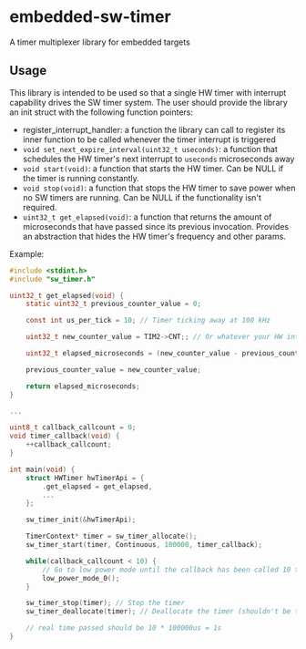 # embedded-sw-timer
A timer multiplexer library for embedded targets

## Usage

This library is intended to be used so that a single HW timer with interrupt capability drives the SW timer system. The user should provide the library an init struct with the following function pointers:

- register_interrupt_handler: a function the library can call to register its inner function to be called whenever the timer interrupt is triggered
- `void set_next_expire_interval(uint32_t useconds)`: a function that schedules the HW timer's next interrupt to `useconds` microseconds away
- `void start(void)`: a function that starts the HW timer. Can be NULL if the timer is running constantly.
- `void stop(void)`: a function that stops the HW timer to save power when no SW timers are running. Can be NULL if the functionality isn't required.
- `uint32_t get_elapsed(void)`: a function that returns the amount of microseconds that have passed since its previous invocation. Provides an abstraction that hides the HW timer's frequency and other params.

Example:
```C
#include <stdint.h>
#include "sw_timer.h"

uint32_t get_elapsed(void) {
    static uint32_t previous_counter_value = 0;

    const int us_per_tick = 10; // Timer ticking away at 100 kHz

    uint32_t new_counter_value = TIM2->CNT;; // Or whatever your HW interface is

    uint32_t elapsed_microseconds = (new_counter_value - previous_counter_value) * us_per_tick;

    previous_counter_value = new_counter_value;

    return elapsed_microseconds;
}

...

uint8_t callback_callcount = 0;
void timer_callback(void) {
    ++callback_callcount;
}

int main(void) {
    struct HWTimer hwTimerApi = {
        .get_elapsed = get_elapsed,
        ...
    };

    sw_timer_init(&hwTimerApi);

    TimerContext* timer = sw_timer_allocate();
    sw_timer_start(timer, Continuous, 100000, timer_callback);

    while(callback_callcount < 10) {
        // Go to low power mode until the callback has been called 10 times
        low_power_mode_0();
    }

    sw_timer_stop(timer); // Stop the timer
    sw_timer_deallocate(timer); // Deallocate the timer (shouldn't be touched after this)

    // real time passed should be 10 * 100000us = 1s
}
```